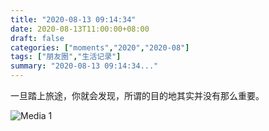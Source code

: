 ```yaml
---
title: "2020-08-13 09:14:34"
date: 2020-08-13T11:00:00+08:00
draft: false
categories: ["moments","2020","2020-08"]
tags: ["朋友圈","生活记录"]
summary: "2020-08-13 09:14:34..."
---
```


一旦踏上旅途，你就会发现，所谓的目的地其实并没有那么重要。

![Media 1](/Moments/photos/2020-08-13/202008130914340.jpg)

